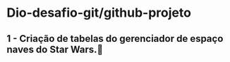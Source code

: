 # Dio-desafio-git/github-projeto 
## 1 - Criação de tabelas do gerenciador de espaço naves do Star Wars.:rocket:

